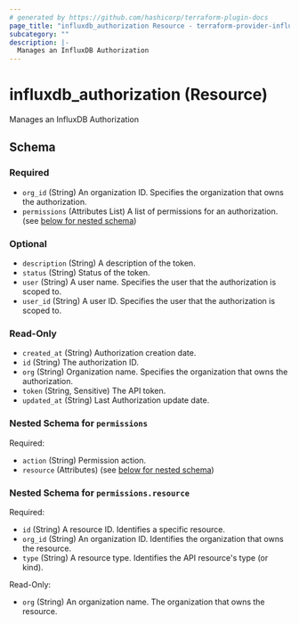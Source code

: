 ```yaml
---
# generated by https://github.com/hashicorp/terraform-plugin-docs
page_title: "influxdb_authorization Resource - terraform-provider-influxdb"
subcategory: ""
description: |-
  Manages an InfluxDB Authorization
---
```


# influxdb_authorization (Resource)

Manages an InfluxDB Authorization



<!-- schema generated by tfplugindocs -->
## Schema

### Required

- `org_id` (String) An organization ID. Specifies the organization that owns the authorization.
- `permissions` (Attributes List) A list of permissions for an authorization. (see [below for nested schema](#nestedatt--permissions))

### Optional

- `description` (String) A description of the token.
- `status` (String) Status of the token.
- `user` (String) A user name. Specifies the user that the authorization is scoped to.
- `user_id` (String) A user ID. Specifies the user that the authorization is scoped to.

### Read-Only

- `created_at` (String) Authorization creation date.
- `id` (String) The authorization ID.
- `org` (String) Organization name. Specifies the organization that owns the authorization.
- `token` (String, Sensitive) The API token.
- `updated_at` (String) Last Authorization update date.

<a id="nestedatt--permissions"></a>
### Nested Schema for `permissions`

Required:

- `action` (String) Permission action.
- `resource` (Attributes) (see [below for nested schema](#nestedatt--permissions--resource))

<a id="nestedatt--permissions--resource"></a>
### Nested Schema for `permissions.resource`

Required:

- `id` (String) A resource ID. Identifies a specific resource.
- `org_id` (String) An organization ID. Identifies the organization that owns the resource.
- `type` (String) A resource type. Identifies the API resource's type (or kind).

Read-Only:

- `org` (String) An organization name. The organization that owns the resource.
